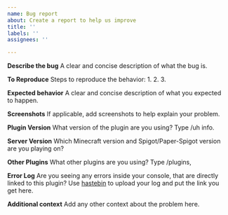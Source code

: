 ```yaml
---
name: Bug report
about: Create a report to help us improve
title: ''
labels: ''
assignees: ''

---
```


**Describe the bug**
A clear and concise description of what the bug is.

**To Reproduce**
Steps to reproduce the behavior:
1. 
2. 
3. 

**Expected behavior**
A clear and concise description of what you expected to happen.

**Screenshots**
If applicable, add screenshots to help explain your problem.

**Plugin Version**
What version of the plugin are you using? Type /uh info.

**Server Version**
Which Minecraft version and Spigot/Paper-Spigot version are you playing on?

**Other Plugins**
What other plugins are you using? Type /plugins,

**Error Log**
Are you seeing any errors inside your console, that are directly linked to this plugin?
Use [hastebin](https://hastebin.com/) to upload your log and put the link you get here.

**Additional context**
Add any other context about the problem here.
